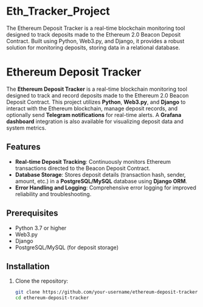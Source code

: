 # Eth_Tracker_Project
The Ethereum Deposit Tracker is a real-time blockchain monitoring tool designed to track deposits made to the Ethereum 2.0 Beacon Deposit Contract. Built using Python, Web3.py, and Django, it provides a robust solution for monitoring deposits, storing data in a relational database.
# Ethereum Deposit Tracker

The **Ethereum Deposit Tracker** is a real-time blockchain monitoring tool designed to track and record deposits made to the Ethereum 2.0 Beacon Deposit Contract. This project utilizes **Python**, **Web3.py**, and **Django** to interact with the Ethereum blockchain, manage deposit records, and optionally send **Telegram notifications** for real-time alerts. A **Grafana dashboard** integration is also available for visualizing deposit data and system metrics.

## Features

- **Real-time Deposit Tracking**: Continuously monitors Ethereum transactions directed to the Beacon Deposit Contract.
- **Database Storage**: Stores deposit details (transaction hash, sender, amount, etc.) in a **PostgreSQL/MySQL** database using **Django ORM**.
- **Error Handling and Logging**: Comprehensive error logging for improved reliability and troubleshooting.

## Prerequisites

- Python 3.7 or higher
- Web3.py
- Django
- PostgreSQL/MySQL (for deposit storage)

## Installation

1. Clone the repository:

   ```bash
   git clone https://github.com/your-username/ethereum-deposit-tracker.git
   cd ethereum-deposit-tracker
